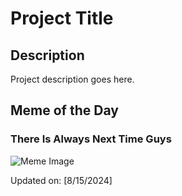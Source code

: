 # Project Title

## Description

Project description goes here.

## Meme of the Day

### There Is Always Next Time Guys
![Meme Image](https://i.redd.it/8wtvx6qwvoid1.gif)

Updated on: [8/15/2024]